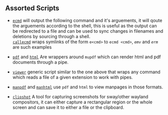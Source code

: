 ## Assorted Scripts

- [`ecmd`](./ecmd) will output the following command and it's arguements, it will qoute the
  arguements according to the shell, this is useful as the output can be redirected to a file
  and can be used to sync changes in filenames and deletions by sourcing through a shell. \
  [`callecmd`](./callecmd) wraps symlinks of the form `e<cmd>` to `ecmd <cmd>`, _`emv`_ 
  and _`erm`_ are such examples

- [`pdf`](./pdf) and [`html`](./html) Are wrappers around `mupdf` which can render html and
  pdf documents through a pipe.

- [`viewer`](./viewer) generic script similar to the one above that wraps any command which
  reads a file of a given extension to work with pipes.
  
- [`manpdf`](./manpdf) and [`manhtml`](./manhtml) use `pdf` and `html` to view manpages in those
  formats. 

- [`clipshot`](./clipshot)
  A tool for capturing screenshots for sway/other wayland compositors, it can either capture a
  rectangular region or the whole screen and can save it to either a file or the clipboard. 

